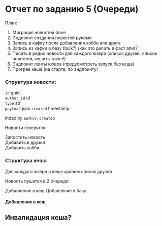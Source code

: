 # Отчет по заданию 5 (Очереди)

План:

1. Миграция новостей done
2. Эндпоинт создания новостей руками 
3. Запись в кафку после добавления хобби или друга 
4. Запись из кафки в базу (bulk?) (как это делать в фаст апи)?
5. Писать в редис новости для каждого юзера (список друзей, список новостей, кешить токен!)
6. Эндпоинт ленты юзера (предусмотреть запуск без кеша)
7. Прогрев кеша (на старте, по эндпоинту)

### Структура новости:

`id` guid  
`author_id` id  
`type` str  
`payload` json
`created` timestamp

index by `author`, `created`

Новости генерятся:

Запостить новость  
Добавить в друзья  
Добавить хобби  

### Структура кеша

Для каждого юзера в кеше храним список друзей

Новость пушится в 2 очереди:

Добавление в кеш 
Добавление в базу  

#### Добавление в кеш




## Инвалидация кеша?
